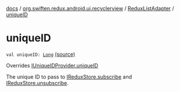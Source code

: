 [docs](../../index.md) / [org.swiften.redux.android.ui.recyclerview](../index.md) / [ReduxListAdapter](index.md) / [uniqueID](./unique-i-d.md)

# uniqueID

`val uniqueID: `[`Long`](https://kotlinlang.org/api/latest/jvm/stdlib/kotlin/-long/index.html) [(source)](https://github.com/protoman92/KotlinRedux/tree/master/android/android-recyclerview/src/main/java/org/swiften/redux/android/ui/recyclerview/DiffedAdapter.kt#L65)

Overrides [IUniqueIDProvider.uniqueID](../../org.swiften.redux.core/-i-unique-i-d-provider/unique-i-d.md)

The unique ID to pass to [IReduxStore.subscribe](../../org.swiften.redux.core/-i-redux-subscriber-provider/subscribe.md) and [IReduxStore.unsubscribe](../../org.swiften.redux.core/-i-redux-unsubscriber-provider/unsubscribe.md).

